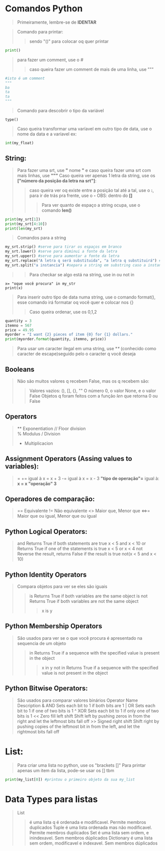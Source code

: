 # Comandos Python
>Primeiramente, lembre-se de **IDENTAR**

>Comando para printar:
>>sendo "()" para colocar oq quer printar
```py
print()
```
>para fazer um comment, use o #
>>caso queira fazer um comment de mais de uma linha, use """
```py
#isto é um comment
"""
ba
ta
ta
"""
```
>Comando para descobrir o tipo da variável
```
type()
```
>Caso queira transformar uma varíavel em outro tipo de data, use o nome da data e a varíavel ex:
```py
int(my_float)
```
## String:
>Para fazer uma srt, use **"** nome **"** e caso queira fazer uma srt com mais linhas, use **"""**
>Caso queira ver apenas 1 letra da string, use os **["número da posição da letra na srt"]**:
>>caso queira ver oq existe entre a posição tal até a tal, use o **:**, para ir de trás pra frente, use o **-** OBS: dentro do **[]**
>>>Para ver quanto de espaço a string ocupa, use o comando **len()**

```py
print(my_srt[1])
print(my_srt[4:10])
print(len(my_srt)
``` 
>Comandos para a string
```py
my_srt.strip() #serve para tirar os espaços em branco
my_srt.lower() #serve para diminui a fonte da letra
my_srt.upper() #serve para aumentar a fonte da letra
my_srt.replace("A letra q será substituida", "a letra q substituirá") #serve para substituir uma letra por outra (caractere)
my_srt.split("a instancia") #separa a string em substring caso a instancia seja cumprida
```
>>Para checkar se algo está na string, use in ou not in 
```
x= "oque você procura" in my_str
print(x)
```
>Para inserir outro tipo de data numa string, use o comando format(), esse comando irá formatar oq você quer e colocar nos {}
>>Caso queira ordenar, use os 0,1,2
```py
quantity = 3
itemno = 567
price = 49.95
myorder = "I want {2} pieces of item {0} for {1} dollars."
print(myorder.format(quantity, itemno, price))
```
>Para usar um caracter ilegal em uma string, use **\** (conhecido como caracter de escape)seguido pelo o caracter q você deseja 

## Booleans

>Não são muitos valores q recebem False, mas os q recebem são: 
>>Valores vazios: (), [], {}, ""
>>O número 0, o valor None, e o valor False
>>Objetos q foram feitos com a função _len_ que retorna 0 ou False

## Operators
>**	Exponentiation
>//	Floor division	
>%	Modulus
>/	Division
>* Multiplicacion 

## Assignment Operators (Assing values to variables):
>=
>+= igual à  x = x + 3
>-= igual à  x = x - 3
>**"tipo de operação"=** igual à: **x = x "operação" 3**

## Operadores de comparação:
>==     Equivalente
>!=     Não equivalente
><>     Maior que, Menor que
> <=>=  Maior que ou igual, Menor que ou igual

## Python Logical Operators: 
>and 	Returns True if both statements are true	              x < 5 and  x < 10
>or	    Returns True if one of the statements is true	          x < 5 or x < 4
>not	Reverse the result, returns False if the result is true	  not(x < 5 and x < 10)

## Python Identity Operators
>Compara objetos para ver se eles são iguais
>>is 	    Returns True if both variables are the same object
>>is not	Returns True if both variables are not the same object    
>>>x is y

## Python Membership Operators
>São usados para ver se o que você procura é apresentado na sequencia de um objeto
>>in 	Returns True if a sequence with the specified value is present in the object 
>>>x in y
>>not in  Returns True if a sequence with the specified value is not present in the object

## Python Bitwise Operators:
> São usados para comparar valores binários
Operator	Name	             Description
& 	         AND	             Sets each bit to 1 if both bits are 1
|	         OR	                 Sets each bit to 1 if one of two bits is 1
^	         XOR	             Sets each bit to 1 if only one of two bits is 1
<<	  Zero fill left shift     	 Shift left by pushing zeros in from the right and let the leftmost bits fall off
\>>	  Signed right shift	     Shift right by pushing copies of the leftmost bit in from the left, and let the rightmost bits fall off

# List:
>Para criar uma lista no python, use os "brackets []"
>Para printar apenas um item da lista, pode-se usar os [] tbm
```py
print(my_list[0]) #printou o primeiro objeto da sua my_list
```
# Data Types para listas
>List
>>é uma lista q é ordenada e modificavel. Permite membros duplicados
>Tuple
>> é uma lista ordenada mas não modificavel. Permite membros duplicados
>Set
>>é uma lista sem ordem, e inindexavel. Sem membros dúplicados
>Dictionary
>>é uma lista sem ordem, modificavel e indexavel. Sem membros dúplicados